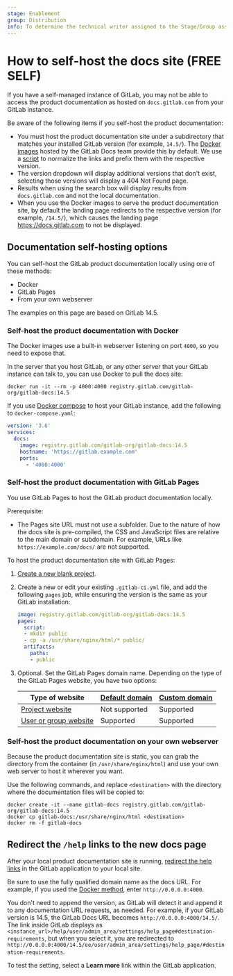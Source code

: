 ```yaml
---
stage: Enablement
group: Distribution
info: To determine the technical writer assigned to the Stage/Group associated with this page, see https://about.gitlab.com/handbook/engineering/ux/technical-writing/#assignments
---
```


# How to self-host the docs site **(FREE SELF)**

If you have a self-managed instance of GitLab, you may not be able to access the
product documentation as hosted on `docs.gitlab.com` from your GitLab instance.

Be aware of the following items if you self-host the product documentation:

- You must host the product documentation site under a subdirectory that matches
  your installed GitLab version (for example, `14.5/`). The
  [Docker images](https://gitlab.com/gitlab-org/gitlab-docs/container_registry/631635)
  hosted by the GitLab Docs team provide this by default. We use a
  [script](https://gitlab.com/gitlab-org/gitlab-docs/-/blob/2995d1378175803b22fb8806ba77adf63e79f32c/scripts/normalize-links.sh#L28-82)
  to normalize the links and prefix them with the respective version.
- The version dropdown will display additional versions that don't exist, selecting
  those versions will display a 404 Not Found page.
- Results when using the search box will display results from `docs.gitlab.com`
  and not the local documentation.
- When you use the Docker images to serve the product documentation site, by
  default the landing page redirects to the respective version (for example, `/14.5/`),
  which causes the landing page <https://docs.gitlab.com> to not be displayed.

## Documentation self-hosting options

You can self-host the GitLab product documentation locally using one of these
methods:

- Docker
- GitLab Pages
- From your own webserver

The examples on this page are based on GitLab 14.5.

### Self-host the product documentation with Docker

The Docker images use a built-in webserver listening on port `4000`, so you need
to expose that.

In the server that you host GitLab, or any other server that your GitLab instance
can talk to, you can use Docker to pull the docs site:

```shell
docker run -it --rm -p 4000:4000 registry.gitlab.com/gitlab-org/gitlab-docs:14.5
```

If you use [Docker compose](../install/docker.md#install-gitlab-using-docker-compose)
to host your GitLab instance, add the following to `docker-compose.yaml`:

```yaml
version: '3.6'
services:
  docs:
    image: registry.gitlab.com/gitlab-org/gitlab-docs:14.5
    hostname: 'https://gitlab.example.com'
    ports:
      - '4000:4000'
```

### Self-host the product documentation with GitLab Pages

You use GitLab Pages to host the GitLab product documentation locally.

Prerequisite:

- The Pages site URL must not use a subfolder. Due to the nature of how the docs
  site is pre-compiled, the CSS and JavaScript files are relative to the
  main domain or subdomain. For example, URLs like `https://example.com/docs/`
  are not supported.

To host the product documentation site with GitLab Pages:

1. [Create a new blank project](../user/project/working_with_projects.md#create-a-blank-project).
1. Create a new or edit your existing `.gitlab-ci.yml` file, and add the following
   `pages` job, while ensuring the version is the same as your GitLab installation:

   ```yaml
   image: registry.gitlab.com/gitlab-org/gitlab-docs:14.5
   pages:
     script:
     - mkdir public
     - cp -a /usr/share/nginx/html/* public/
     artifacts:
       paths:
       - public
   ```

1. Optional. Set the GitLab Pages domain name. Depending on the type of the
   GitLab Pages website, you have two options:

   | Type of website         | [Default domain](../user/project/pages/getting_started_part_one.md#gitlab-pages-default-domain-names) | [Custom domain](../user/project/pages/custom_domains_ssl_tls_certification/index.md) |
   |-------------------------|----------------|---------------|
   | [Project website](../user/project/pages/getting_started_part_one.md#project-website-examples) | Not supported | Supported |
   | [User or group website](../user/project/pages/getting_started_part_one.md#user-and-group-website-examples) | Supported | Supported |

### Self-host the product documentation on your own webserver

Because the product documentation site is static, you can grab the directory from
the container (in `/usr/share/nginx/html`) and use your own web server to host
it wherever you want.

Use the following commands, and replace `<destination>` with the directory where the
documentation files will be copied to:

```shell
docker create -it --name gitlab-docs registry.gitlab.com/gitlab-org/gitlab-docs:14.5
docker cp gitlab-docs:/usr/share/nginx/html <destination>
docker rm -f gitlab-docs
```

## Redirect the `/help` links to the new docs page

After your local product documentation site is running, [redirect the help
links](../user/admin_area/settings/help_page.md#redirect-help-pages) in the GitLab
application to your local site.

Be sure to use the fully qualified domain name as the docs URL. For example, if you
used the [Docker method](#self-host-the-product-documentation-with-docker), enter `http://0.0.0.0:4000`.

You don't need to append the version, as GitLab will detect it and append it to
any documentation URL requests, as needed. For example, if your GitLab version is
14.5, the GitLab Docs URL becomes `http://0.0.0.0:4000/14.5/`. The link
inside GitLab displays as `<instance_url>/help/user/admin_area/settings/help_page#destination-requirements`,
but when you select it, you are redirected to
`http://0.0.0.0:4000/14.5/ee/user/admin_area/settings/help_page/#destination-requirements`.

To test the setting, select a **Learn more** link within the GitLab application.
